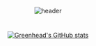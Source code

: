 <div align="center">
            
![header](https://capsule-render.vercel.app/api?type=waving&color=gradient&height=300&section=header&text=Green&fontSize=90)
  
#
[![Greenhead's GitHub stats](https://test-rhgx5jpat-shren207.vercel.app/api?username=shren207)](https://github.com/anuraghazra/github-readme-stats)
</div>
